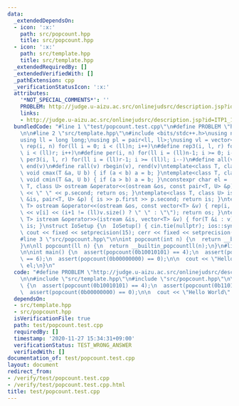 ```yaml
---
data:
  _extendedDependsOn:
  - icon: ':x:'
    path: src/popcount.hpp
    title: src/popcount.hpp
  - icon: ':x:'
    path: src/template.hpp
    title: src/template.hpp
  _extendedRequiredBy: []
  _extendedVerifiedWith: []
  _pathExtension: cpp
  _verificationStatusIcon: ':x:'
  attributes:
    '*NOT_SPECIAL_COMMENTS*': ''
    PROBLEM: http://judge.u-aizu.ac.src/onlinejudsrc/description.jsp?id=ITP1_1_A
    links:
    - http://judge.u-aizu.ac.src/onlinejudsrc/description.jsp?id=ITP1_1_A
  bundledCode: "#line 1 \"test/popcount.test.cpp\"\n#define PROBLEM \"http://judge.u-aizu.ac.src/onlinejudsrc/description.jsp?id=ITP1_1_A\"\
    \n\n#line 2 \"src/template.hpp\"\n#include <bits/stdc++.h>\nusing namespace std;\n\
    using ll = long long;\nusing pl = pair<ll, ll>;\nusing vl = vector<ll>;\n#define\
    \ rep(i, n) for(ll i = 0; i < (ll)n; i++)\n#define rep3(i, l, r) for(ll i = l;\
    \ i < (ll)r; i++)\n#define per(i, n) for(ll i = (ll)n-1; i >= 0; i--)\n#define\
    \ per3(i, l, r) for(ll i = (ll)r-1; i >= (ll)l; i--)\n#define all(v) begin(v),\
    \ end(v)\n#define rall(v) rbegin(v), rend(v)\ntemplate<class T, class U> inline\
    \ void cmax(T &a, U b) { if (a < b) a = b; }\ntemplate<class T, class U> inline\
    \ void cmin(T &a, U b) { if (a > b) a = b; }\nconstexpr char el = '\\n';\ntemplate<class\
    \ T, class U> ostream &operator<<(ostream &os, const pair<T, U> &p) { os << p.first\
    \ << \" \" << p.second; return os; }\ntemplate<class T, class U> istream &operator>>(istream\
    \ &is, pair<T, U> &p) { is >> p.first >> p.second; return is; }\ntemplate<class\
    \ T> ostream &operator<<(ostream &os, const vector<T> &v) { rep(i, v.size()) os\
    \ << v[i] << (i+1 != (ll)v.size() ? \" \" : \"\"); return os; }\ntemplate<class\
    \ T> istream &operator>>(istream &is, vector<T> &v) { for(T &i : v) is >> i; return\
    \ is; }\nstruct IoSetup {\n  IoSetup() { cin.tie(nullptr); ios::sync_with_stdio(false);\
    \ cout << fixed << setprecision(15); cerr << fixed << setprecision(15); }\n} io_setup;\n\
    #line 3 \"src/popcount.hpp\"\n\nint popcount(int n) {\n  return __builtin_popcount(n);\n\
    }\n\nll popcount(ll n) {\n  return __builtin_popcountll(n);\n}\n#line 5 \"test/popcount.test.cpp\"\
    \n\nint main() {\n  assert(popcount(0b10010101) == 4);\n  assert(popcount(0b11010111)\
    \ == 6);\n  assert(popcount(0b00000000) == 0);\n\n  cout << \"Hello World\" <<\
    \ el;\n}\n"
  code: "#define PROBLEM \"http://judge.u-aizu.ac.src/onlinejudsrc/description.jsp?id=ITP1_1_A\"\
    \n\n#include \"src/template.hpp\"\n#include \"src/popcount.hpp\"\n\nint main()\
    \ {\n  assert(popcount(0b10010101) == 4);\n  assert(popcount(0b11010111) == 6);\n\
    \  assert(popcount(0b00000000) == 0);\n\n  cout << \"Hello World\" << el;\n}\n"
  dependsOn:
  - src/template.hpp
  - src/popcount.hpp
  isVerificationFile: true
  path: test/popcount.test.cpp
  requiredBy: []
  timestamp: '2020-11-27 15:34:31+09:00'
  verificationStatus: TEST_WRONG_ANSWER
  verifiedWith: []
documentation_of: test/popcount.test.cpp
layout: document
redirect_from:
- /verify/test/popcount.test.cpp
- /verify/test/popcount.test.cpp.html
title: test/popcount.test.cpp
---
```

